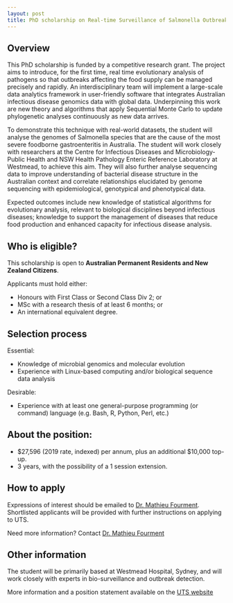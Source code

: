 ```yaml
---
layout: post
title: PhD scholarship on Real-time Surveillance of Salmonella Outbreaks
---
```


## Overview

This PhD scholarship is funded by a competitive research grant. The project aims to introduce, for the first time, real time evolutionary analysis of pathogens so that outbreaks affecting the food supply can be managed precisely and rapidly. An interdisciplinary team will implement a large-scale data analytics framework in user-friendly software that integrates Australian infectious disease genomics data with global data. Underpinning this work are new theory and algorithms that apply Sequential Monte Carlo to update phylogenetic analyses continuously as new data arrives.

To demonstrate this technique with real-world datasets, the student will analyse the genomes of Salmonella species that are the cause of the most severe foodborne gastroenteritis in Australia. The student will work closely with researchers at the Centre for Infectious Diseases and Microbiology-Public Health and NSW Health Pathology Enteric Reference Laboratory at Westmead, to achieve this aim. They will also further analyse sequencing data to improve understanding of bacterial disease structure in the Australian context and correlate relationships elucidated by genome sequencing with epidemiological, genotypical and phenotypical data.

Expected outcomes include new knowledge of statistical algorithms for evolutionary analysis, relevant to biological disciplines beyond infectious diseases; knowledge to support the management of diseases that reduce food production and enhanced capacity for infectious disease analysis.

## Who is eligible?

This scholarship is open to **Australian Permanent Residents and New Zealand Citizens**.

Applicants must hold either:

- Honours with First Class or Second Class Div 2; or
- MSc with a research thesis of at least 6 months; or
- An international equivalent degree.

## Selection process

Essential:

- Knowledge of microbial genomics and molecular evolution
- Experience with Linux-based computing and/or biological sequence data analysis

Desirable:
- Experience with at least one general-purpose programming (or command) language (e.g. Bash, R, Python, Perl, etc.)

## About the position:
- $27,596 (2019 rate, indexed) per annum, plus an additional $10,000 top-up.
- 3 years, with the possibility of a 1 session extension.


## How to apply

Expressions of interest should be emailed to [Dr. Mathieu Fourment](mathieu.fourment@uts.edu.au). Shortlisted applicants will be provided with further instructions on applying to UTS. 

Need more information? Contact [Dr. Mathieu Fourment](mathieu.fourment@uts.edu.au)

## Other information

The student will be primarily based at Westmead Hospital, Sydney, and will work closely with experts in bio-surveillance and outbreak detection.

More information and a position statement available on the [UTS website](https://www.uts.edu.au/scholarship/real-time-surveillance-salmonella-outbreaks)